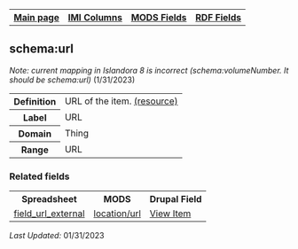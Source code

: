 <!DOCTYPE html>
<html>

<body>
<table style="width:100%">
  <tr>
    <th><a href="index.md">Main page</a></th>
	<th><a href="IMI.md">IMI Columns</a></th>
    <th><a href="MODS.md">MODS Fields</a></th>
    <th><a href="RDF.md">RDF Fields</a></th>
  </tr>
<table>
<h2>schema:url</h2>
<p><i>Note: current mapping in Islandora 8 is incorrect (schema:volumeNumber. It should be schema:url)</i> (1/31/2023)</p>
<tr>
	<th>Definition</th>
	<td>URL of the item. <a href="https://schema.org/url">(resource)<a/></td>
</tr>
<tr>
	<th>Label</th>
	<td>URL</td>
</tr>
<tr>
	<th>Domain</th>
	<td>Thing</td>
</tr>
<tr>
	<th>Range</th>
	<td>URL</td>
</tr>
</table>
</table>
	<h3>Related fields</h3>
<table>
	<tr>
		<th>Spreadsheet</th>
		<th>MODS</th>
		<th>Drupal Field</th>
	</tr>
	<tr>
		<td><a href="field_url_external.md">field_url_external</a></td>
		<td><a href="mods.location.url.md">location/url</a> </td> 
		<td><a href="DrupalFields.md#view-item">View Item</a></td>
	</tr>
</table>
<p><i>Last Updated: </i>01/31/2023</p>
</body>
</html>
